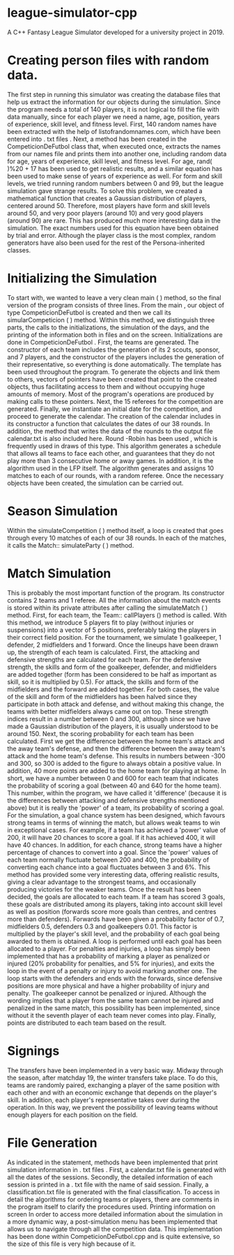 # league-simulator-cpp
A C++ Fantasy League Simulator developed for a university project in 2019.

# Creating person files with random data.

The first step in running this simulator was creating the database files that help us extract the information for our objects during the simulation. Since the program needs a total of 140 players, it is not logical to fill the file with data manually, since for each player we need a name, age, position, years of experience, skill level, and fitness level. First, 140 random names have been extracted with the help of listofrandomnames.com, which have been entered into . txt files . Next, a method has been created in the CompeticionDeFutbol class that, when executed once, extracts the names from our names file and prints them into another one, including random data for age, years of experience, skill level, and fitness level.
For age, rand( )%20 + 17 has been used to get realistic results, and a similar equation has been used to make sense of years of experience as well.
For form and skill levels, we tried running random numbers between 0 and 99, but the league simulation gave strange results. To solve this problem, we created a mathematical function that creates a Gaussian distribution of players, centered around 50. Therefore, most players have form and skill levels around 50, and very poor players (around 10) and very good players (around 90) are rare. This has produced much more interesting data in the simulation. The exact numbers used for this equation have been obtained by trial and error.
Although the player class is the most complex, random generators have also been used for the rest of the Persona-inherited classes.

# Initializing the Simulation

To start with, we wanted to leave a very clean main ( ) method, so the final version of the program consists of three lines. From the main , our object of type CompeticionDeFutbol is created and then we call its simularCompeticion ( ) method. Within this method, we distinguish three parts, the calls to the initializations, the simulation of the days, and the printing of the information both in files and on the screen.
Initializations are done in CompeticionDeFutbol . First, the teams are generated. The constructor of each team includes the generation of its 2 scouts, sponsor, and 7 players, and the constructor of the players includes the generation of their representative, so everything is done automatically. The <vector> template has been used throughout the program. To generate the objects and link them to others, vectors of pointers have been created that point to the created objects, thus facilitating access to them and without occupying huge amounts of memory. Most of the program's operations are produced by making calls to these pointers.
Next, the 15 referees for the competition are generated. Finally, we instantiate an initial date for the competition, and proceed to generate the calendar. The creation of the calendar includes in its constructor a function that calculates the dates of our 38 rounds. In addition, the method that writes the data of the rounds to the output file calendar.txt is also included here.
Round -Robin has been used , which is frequently used in draws of this type. This algorithm generates a schedule that allows all teams to face each other, and guarantees that they do not play more than 3 consecutive home or away games. In addition, it is the algorithm used in the LFP itself. The algorithm generates and assigns 10 matches to each of our rounds, with a random referee.
Once the necessary objects have been created, the simulation can be carried out.

# Season Simulation
Within the simulateCompetition ( ) method itself, a loop is created that goes through every 10 matches of each of our 38 rounds. In each of the matches, it calls the Match:: simulateParty ( ) method.

# Match Simulation
This is probably the most important function of the program. Its constructor contains 2 teams and 1 referee. All the information about the match events is stored within its private attributes after calling the simulateMatch ( ) method.
First, for each team, the Team:: callPlayers () method is called. With this method, we introduce 5 players fit to play (without injuries or suspensions) into a vector of 5 positions, preferably taking the players in their correct field position. For the tournament, we simulate 1 goalkeeper, 1 defender, 2 midfielders and 1 forward.
Once the lineups have been drawn up, the strength of each team is calculated. First, the attacking and defensive strengths are calculated for each team. For the defensive strength, the skills and form of the goalkeeper, defender, and midfielders are added together (form has been considered to be half as important as skill, so it is multiplied by 0.5). For attack, the skills and form of the midfielders and the forward are added together. For both cases, the value of the skill and form of the midfielders has been halved since they participate in both attack and defense, and without making this change, the teams with better midfielders always came out on top.
These strength indices result in a number between 0 and 300, although since we have made a Gaussian distribution of the players, it is usually understood to be around 150.
Next, the scoring probability for each team has been calculated. First we get the difference between the home team's attack and the away team's defense, and then the difference between the away team's attack and the home team's defense. This results in numbers between -300 and 300, so 300 is added to the figure to always obtain a positive value. In addition, 40 more points are added to the home team for playing at home.
In short, we have a number between 0 and 600 for each team that indicates the probability of scoring a goal (between 40 and 640 for the home team). This number, within the program, we have called it 'difference' (because it is the differences between attacking and defensive strengths mentioned above) but it is really the 'power' of a team, its probability of scoring a goal.
For the simulation, a goal chance system has been designed, which favours strong teams in terms of winning the match, but allows weak teams to win in exceptional cases. For example, if a team has achieved a 'power' value of 200, it will have 20 chances to score a goal. If it has achieved 400, it will have 40 chances. In addition, for each chance, strong teams have a higher percentage of chances to convert into a goal. Since the 'power' values of each team normally fluctuate between 200 and 400, the probability of converting each chance into a goal fluctuates between 3 and 6%.
This method has provided some very interesting data, offering realistic results, giving a clear advantage to the strongest teams, and occasionally producing victories for the weaker teams.
Once the result has been decided, the goals are allocated to each team. If a team has scored 3 goals, these goals are distributed among its players, taking into account skill level as well as position (forwards score more goals than centres, and centres more than defenders). Forwards have been given a probability factor of 0.7, midfielders 0.5, defenders 0.3 and goalkeepers 0.01. This factor is multiplied by the player's skill level, and the probability of each goal being awarded to them is obtained. A loop is performed until each goal has been allocated to a player.
For penalties and injuries, a loop has simply been implemented that has a probability of marking a player as penalized or injured (20% probability for penalties, and 5% for injuries), and exits the loop in the event of a penalty or injury to avoid marking another one. The loop starts with the defenders and ends with the forwards, since defensive positions are more physical and have a higher probability of injury and penalty. The goalkeeper cannot be penalized or injured. Although the wording implies that a player from the same team cannot be injured and penalized in the same match, this possibility has been implemented, since without it the seventh player of each team never comes into play.
Finally, points are distributed to each team based on the result.

# Signings
The transfers have been implemented in a very basic way. Midway through the season, after matchday 19, the winter transfers take place. To do this, teams are randomly paired, exchanging a player of the same position with each other and with an economic exchange that depends on the player's skill. In addition, each player's representative takes over during the operation.
In this way, we prevent the possibility of leaving teams without enough players for each position on the field.

# File Generation
As indicated in the statement, methods have been implemented that print simulation information in . txt files . First, a calendar.txt file is generated with all the dates of the sessions. Secondly, the detailed information of each session is printed in a . txt file with the name of said session. Finally, a classification.txt file is generated with the final classification.
To access in detail the algorithms for ordering teams or players, there are comments in the program itself to clarify the procedures used.
Printing information on screen
In order to access more detailed information about the simulation in a more dynamic way, a post-simulation menu has been implemented that allows us to navigate through all the competition data. This implementation has been done within CompeticionDeFutbol.cpp and is quite extensive, so the size of this file is very high because of it.

